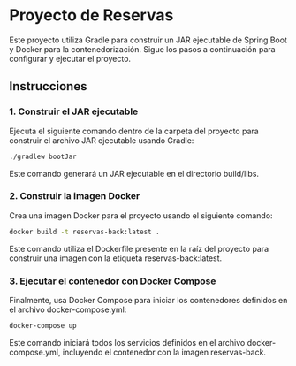 # Proyecto de Reservas

Este proyecto utiliza Gradle para construir un JAR ejecutable de Spring Boot y Docker para la contenedorización. Sigue los pasos a continuación para configurar y ejecutar el proyecto.

## Instrucciones

### 1. Construir el JAR ejecutable

Ejecuta el siguiente comando dentro de la carpeta del proyecto para construir el archivo JAR ejecutable usando Gradle:

```sh
./gradlew bootJar
```
Este comando generará un JAR ejecutable en el directorio build/libs.

### 2. Construir la imagen Docker
Crea una imagen Docker para el proyecto usando el siguiente comando:
```sh
docker build -t reservas-back:latest .
```
Este comando utiliza el Dockerfile presente en la raíz del proyecto para construir una imagen con la etiqueta reservas-back:latest.

### 3. Ejecutar el contenedor con Docker Compose
Finalmente, usa Docker Compose para iniciar los contenedores definidos en el archivo docker-compose.yml:
```sh
docker-compose up
```
Este comando iniciará todos los servicios definidos en el archivo docker-compose.yml, incluyendo el contenedor con la imagen reservas-back.
